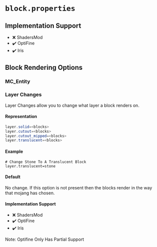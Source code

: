 # `block.properties`

## Implementation Support

* ❌ ShadersMod
* ✔️ OptiFine
* ✔️ Iris

## Block Rendering Options

### MC_Entity

### Layer Changes

Layer Changes allow you to change what layer a block renders on.

#### Representation

```java
layer.solid=<blocks>
layer.cutout=<blocks>
layer.cutout_mipped=<blocks>
layer.translucent=<blocks>
```

#### Example

```
# Change Stone To A Translucent Block
layer.translucent=stone
```

#### Default

No change. If this option is not present then the blocks render in the way that mojang has chosen.

#### Implementation Support

* ❌ ShadersMod
* ✔️ OptiFine
* ✔️ Iris

Note: Optifine Only Has Partial Support

